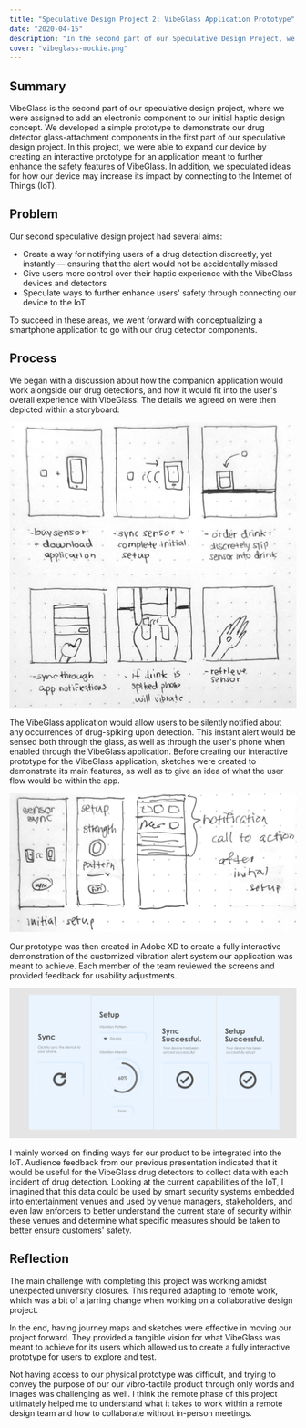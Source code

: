```yaml
---
title: "Speculative Design Project 2: VibeGlass Application Prototype"
date: "2020-04-15"
description: "In the second part of our Speculative Design Project, we added an electronic component to our haptic device."
cover: "vibeglass-mockie.png"
---
```


## Summary

VibeGlass is the second part of our speculative design project, where we were assigned to add an electronic component to our initial haptic design concept. We developed a simple prototype to demonstrate our drug detector glass-attachment components in the first part of our speculative design project. In this project, we were able to expand our device by creating an interactive prototype for an application meant to further enhance the safety features of VibeGlass. In addition, we speculated ideas for how our device may increase its impact by connecting to the Internet of Things (IoT).

## Problem

Our second speculative design project had several aims:

- Create a way for notifying users of a drug detection discreetly, yet instantly — ensuring that the alert would not be accidentally missed
- Give users more control over their haptic experience with the VibeGlass devices and detectors
- Speculate ways to further enhance users' safety through connecting our device to the IoT

To succeed in these areas, we went forward with conceptualizing a smartphone application to go with our drug detector components.

## Process

We began with a discussion about how the companion application would work alongside our drug detections, and how it would fit into the user's overall experience with VibeGlass. The details we agreed on were then depicted within a storyboard:

![local image](./vibeglass-storyboard.png "VibeGlass storyboard")

The VibeGlass application would allow users to be silently notified about any occurrences of drug-spiking upon detection. This instant alert would be sensed both through the glass, as well as through the user's phone when enabled through the VibeGlass application. Before creating our interactive prototype for the VibeGlass application, sketches were created to demonstrate its main features, as well as to give an idea of what the user flow would be within the app. 

![local image](./vibeglass-sketches.png "VibeGlass sketches")

Our prototype was then created in Adobe XD to create a fully interactive demonstration of the customized vibration alert system our application was meant to achieve. Each member of the team reviewed the screens and provided feedback for usability adjustments.

![local image](./vibeglass-screens.png "VibeGlass screens")

I mainly worked on finding ways for our product to be integrated into the IoT. Audience feedback from our previous presentation indicated that it would be useful for the VibeGlass drug detectors to collect data with each incident of drug detection. Looking at the current capabilities of the IoT, I imagined that this data could be used by smart security systems embedded into entertainment venues and used by venue managers, stakeholders, and even law enforcers to better understand the current state of security within these venues and determine what specific measures should be taken to better ensure customers' safety.

## Reflection

The main challenge with completing this project was working amidst unexpected university closures. This required adapting to remote work, which was a bit of a jarring change when working on a collaborative design project. 

In the end, having journey maps and sketches were effective in moving our project forward. They provided a tangible vision for what VibeGlass was meant to achieve for its users which allowed us to create a fully interactive prototype for users to explore and test.

Not having access to our physical prototype was difficult, and trying to convey the purpose of our our vibro-tactile product through only words and images was challenging as well. I think the remote phase of this project ultimately helped me to understand what it takes to work within a remote design team and how to collaborate without in-person meetings.
